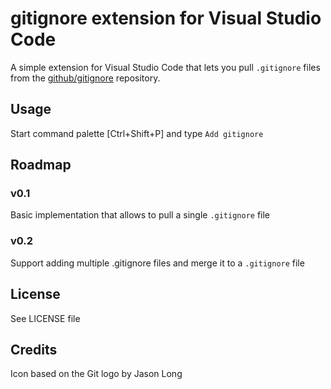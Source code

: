 # gitignore extension for Visual Studio Code

A simple extension for Visual Studio Code that lets you pull `.gitignore` files from the [github/gitignore](https://github.com/github/gitignore) repository.


## Usage

Start command palette [Ctrl+Shift+P] and type `Add gitignore`


## Roadmap

### v0.1
Basic implementation that allows to pull a single `.gitignore` file

### v0.2
Support adding multiple .gitignore files and merge it to a `.gitignore` file


## License

See LICENSE file


## Credits

Icon based on the Git logo by Jason Long
